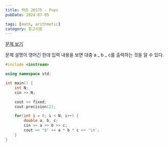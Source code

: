 ```yaml
---
title: 백준 26575 - Pups
pubDate: 2024-07-05

tags: [math, arithmetic]
category: 알고리즘
---
```


[문제 보기](https://www.acmicpc.net/problem/26575)

문제 설명이 영어긴 한데 입력 내용을 보면 대충 a _ b _ c를 출력하는 것을 알 수 있다.

```c++
#include <iostream>

using namespace std;

int main() {
    int N;
    cin >> N;

    cout << fixed;
    cout.precision(2);

    for(int i = 0; i < N; i++) {
        double a, b, c;
        cin >> a >> b >> c;
        cout << "$" << a * b * c << '\n';
    }
}
```
